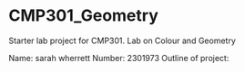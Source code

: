 # CMP301_Geometry
Starter lab project for CMP301. Lab on Colour and Geometry

Name: sarah wherrett
Number: 2301973
Outline of project: 
